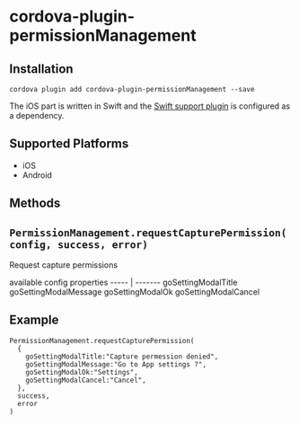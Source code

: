 # cordova-plugin-permissionManagement

## Installation

```
cordova plugin add cordova-plugin-permissionManagement --save
```

The iOS part is written in Swift and the [Swift support plugin](https://github.com/akofman/cordova-plugin-add-swift-support) is configured as a dependency.

## Supported Platforms

- iOS
- Android

## Methods

## `PermissionManagement.requestCapturePermission(config, success, error)`

Request capture permissions

available config properties
----- | -------
goSettingModalTitle
goSettingModalMessage
goSettingModalOk
goSettingModalCancel

## Example

```
PermissionManagement.requestCapturePermission(
  {
    goSettingModalTitle:"Capture permession denied",
    goSettingModalMessage:"Go to App settings ?",
    goSettingModalOk:"Settings",
    goSettingModalCancel:"Cancel",
  },
  success,
  error
)
```
